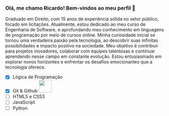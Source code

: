 ### Olá, me chamo Ricardo! Bem-vindos ao meu perfil 👋

Graduado em Direito, com 15 anos de experiência sólida no setor público, focado em licitações. Atualmente, estou dedicado ao meu curso de Engenharia de Software, e aprofundando meu conhecimento em linguagens de programação por meio de cursos online. Minha curiosidade inicial se tornou uma verdadeira paixão pela tecnologia, ao descobrir suas infinitas possibilidades e impacto positivo na sociedade. Meu objetivo é contribuir para projetos inovadores, colaborar com equipes talentosas e continuar aprendendo nesse campo em constante evolução. Estou entusiasmado em explorar novos horizontes e enfrentar os desafios emocionantes que a tecnologia oferece.


- [X] Lógica de Programação
- [X] Git & Github <img loading="lazy" src="https://cdn.jsdelivr.net/gh/devicons/devicon/icons/git/git-original.svg" width="40" height="40"/>
- [ ] HTML5 e CSS3
- [ ] JavaScript
- [ ] Python

